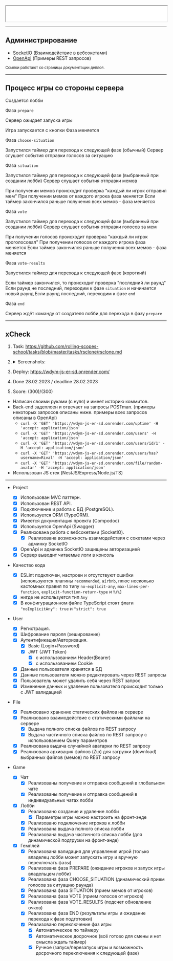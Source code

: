 <iframe src="/public" style="width:100%;height:3.5em;"></iframe>

---

## Администрирование

- [SocketIO](/socketio) (Взаимодействие в вебсокетами)
- [OpenApi](/api) (Примеры REST запросов)

<sup>Ссылки работают со страницы документации деплоя.</sup>

---

## Процесс игры со стороны сервера

Создается лобби

Фаза `prepare`

Сервер ожидает запуска игры

Игра запускается с кнопки
Фаза меняется

Фаза `choose-situation`

Запустился таймер для перехода к следующей фазе (обычный)
Сервер слушает события отправки голосов за ситуацию

Фаза `situation`

Запустился таймер для перехода к следующей фазе (выбранный при создании лобби)
Сервер слушает события отправки мемов

При получении мемов происходит проверка "каждый ли игрок отправил мем"
При получении мемов от каждого игрока фаза меняется
Если таймер закончился раньше получения всех мемов - фаза меняется

Фаза `vote`

Запустился таймер для перехода к следующей фазе (выбранный при создании лобби)
Сервер слушает события отправки голосов за мем

При получении голосов происходит проверка "каждый ли игрок проголосовал"
При получении голосов от каждого игрока фаза меняется
Если таймер закончился раньше получения всех мемов - фаза меняется

Фаза `vote-results`

Запустился таймер для перехода к следующей фазе (короткий)

Если таймер закончился, то происходит проверка "последний ли раунд"
Если раунд не последний, переходим к фазе `situation` и начинается новый раунд
Если раунд последний, переходим к фазе `end`

Фаза `end`

Сервер ждёт команду от создателя лобби для перехода в фазу `prepare`

---

## xCheck

1. Task: https://github.com/rolling-scopes-school/tasks/blob/master/tasks/rsclone/rsclone.md

2. <details><summary>Screenshots:</summary><img src='https://user-images.githubusercontent.com/59611223/221384211-451d1507-33cd-414c-a189-eb44afbae13a.png'><img src='https://user-images.githubusercontent.com/59611223/221384234-8f61f33d-0357-46da-8fb0-1e5590df6f67.png'></details>

3. Deploy: https://wdym-js-er-sd.onrender.com/

4. Done 28.02.2023 / deadline 28.02.2023

5. Score: (300)/(300)

- Написан своими руками (с нуля) и имеет историю коммитов.
- Back-end задеплоен и отвечает на запросы POSTman. (примеры некоторых запросов описаны ниже. примеры всех запросов описаны в OpenApi)
  - `curl -X 'GET' 'https://wdym-js-er-sd.onrender.com/uptime' -H 'accept: application/json'`
  - `curl -X 'GET' 'https://wdym-js-er-sd.onrender.com/users' -H 'accept: application/json'`
  - `curl -X 'GET' 'https://wdym-js-er-sd.onrender.com/users/id/1' -H 'accept: application/json'`
  - `curl -X 'GET' 'https://wdym-js-er-sd.onrender.com/users/has?username=Rival' -H 'accept: application/json'`
  - `curl -X 'GET' 'https://wdym-js-er-sd.onrender.com/file/random-avatar' -H 'accept: application/json'`
- Использован JS стек (NestJS/Express/Node.js/TS)

---

- Project

  - [x] Использован MVC паттерн.
  - [x] Использован REST API.
  - [x] Подключение и работа с БД (PostgreSQL).
  - [x] Используется ORM (TypeORM).
  - [x] Имеется документация проекта (Compodoc)
  - [x] Используется OpenApi (Swagger)
  - [x] Реализована работа с вебсокетами (SocketIO).
    - [x] Реализована возможность взаимодействия с сокетами через админку SocketIO
  - [x] OpenApi и админка SocketIO защищены авторизацией
  - [x] Сервер выводит читаемые логи в консоль

- Качество кода

  - [x] ESLint подключен, настроен и отсутствуют ошибки (используются плагины `recommended`, `airbnb`, плюс несколько кастомных правил по типу `no-explicit-any`, `max-lines-per-function`, `explicit-function-return-type` и т.п.)
  - [x] нигде не используется тип `Any`
  - [x] В конфигурационном файле TypeScript стоят флаги `"noImplicitAny": true` и `"strict": true`

- User

  - [x] Регистрация.
  - [x] Шифрование пароля (хеширование)
  - [x] Аутентификация/Авторизация.
    - [x] Basic (Login+Password)
    - [x] JWT (JWT Token)
      - [x] с использованием Header(Bearer)
      - [x] с использованием Cookie
  - [x] Данные пользователя хранятся в БД
  - [x] Данные пользователя можно редактировать через REST запросы
  - [x] Пользователь может удалить себя через REST запрос
  - [x] Изменение данных и удаление пользователя происходит только с JWT валидацией

- File

  - [x] Реализовано хранение статических файлов на сервере
  - [x] Реализовано взаимодействие с статическими файлами на сервере
    - [x] Выдача полного списка файлов по REST запросу
    - [x] Выдача частичного списка файлов по REST запросу с использованием Query параметров
  - [x] Реализована выдача случайной аватарки по REST запросу
  - [x] Реализована архивация файлов (Zip) для загрузки (download) выбранных файлов (мемов) по REST запросу

- Game

  - [x] Чат
    - [x] Реализованы получение и отправка сообщений в глобальном чате
    - [x] Реализованы получение и отправка сообщений в индивидуальных чатах лобби
  - [x] Лобби
    - [x] Реализовано создание и удаление лобби
      - [x] Параметры игры можно настроить на фронт-энде
    - [x] Реализовано подключение игроков к лобби
    - [x] Реализована выдача полного списка лобби
    - [x] Реализована выдача частичного списка лобби (для динамической подгрузки на фронт-энде)
  - [x] Гемплей
    - [x] Реализована валидация для управления игрой (только владелец лобби может запускать игру и вручную переключать фазы)
    - [x] Реализована фаза PREPARE (ожидание игроков и запуск игры владельцем лобби)
    - [x] Реализована фаза CHOOSE_SITUATION (динамический прием голосов за ситуацию раунда)
    - [x] Реализована фаза SITUATION (прием мемов от игроков)
    - [x] Реализована фаза VOTE (прием голосов от игроков)
    - [x] Реализована фаза VOTE_RESULTS (подсчет обновление очков)
    - [x] Реализована фаза END (результаты игры и ожидание перехода к фазе подготовки)
    - [x] Реализовано переключение фаз игры
      - [x] Автоматическое по таймеру
      - [x] Автоматическое досрочное (всё готово для смены и нет смысла ждать таймер)
      - [x] Ручное (запуск/перезапуск игры и возможность досрочного переключения к следующей фазе)

